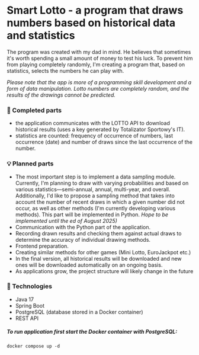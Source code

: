 # Smart Lotto - a program that draws numbers based on historical data and statistics

The program was created with my dad in mind. He believes that sometimes it's worth spending a small amount of money to
test his luck. To prevent him from playing completely randomly, I'm creating a program that, based on statistics, 
selects the numbers he can play with.

*Please note that the app is more of a programming skill development and a form of data manipulation. Lotto numbers 
are completely random, and the results of the drawings cannot be predicted.*

### :rocket: Completed parts
- the application communicates with the LOTTO API to download historical results 
(uses a key generated by Totalizator Sportowy's IT).
- statistics are counted: frequency of occurrence of numbers, last occurrence (date) and number of draws since
the last occurrence of the number.

### :bulb: Planned parts
- The most important step is to implement a data sampling module. Currently, I'm planning to draw with varying 
probabilities and based on various statistics—semi-annual, annual, multi-year, and overall. Additionally, I'd like to 
propose a sampling method that takes into account the number of recent draws in which a given number did not occur, as 
well as other methods (I'm currently developing various methods). This part will be implemented in Python. *Hope to be
implemented until the ed of August 2025)*
- Communication with the Python part of the application.
- Recording drawn results and checking them against actual draws to determine the accuracy of individual
drawing methods.
- Frontend preparation.
- Creating similar methods for other games (Mini Lotto, EuroJackpot etc.)
- In the final version, all historical results will be downloaded and new ones will be downloaded automatically on 
an ongoing basis.
- As applications grow, the project structure will likely change in the future

### :wrench: Technologies
- Java 17
- Spring Boot
- PostgreSQL (database stored in a Docker container)
- REST API

##### To run application first start the Docker container with PostgreSQL:
```
docker compose up -d
```

